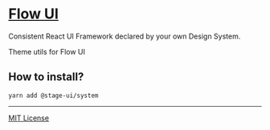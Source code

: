 # [Flow UI](http://stageui.abr.tech)
Consistent React UI Framework declared by your own Design System. 

Theme utils for Flow UI

## How to install?

```
yarn add @stage-ui/system
```

***
[MIT License](https://github.com/stage-org/StageUI/blob/master/LICENSE)